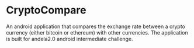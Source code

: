 # CryptoCompare
An android application that compares the exchange rate between a crypto currency 
(either bitcoin or ethereum) with other currencies.
The application is built for andela2.0 android intermediate challenge.

